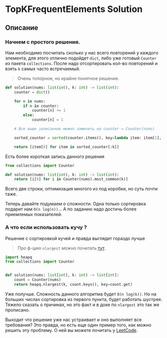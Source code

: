 # TopKFrequentElements Solution

## Описание

### Начнем с простого решения.

Нам необходимо посчитать сколько у нас всего повторений у каждого элемента, для этого отлично подойдет `dict`, либо уже готовый `Counter` из пакета `collections`. После надо отсортировать кол-во повторений и взять `k` самых часто встречаемый.

> Очень топорное, но крайне понятное решение.

```python
def solution(nums: list(int), k: int) -> list(int):
    counter = dict()

    for n in nums:
        if n in counter:
            counter[n] += 1
        else:
            counter[n] = 1

    # Все выше записанное можно заменить на counter = Counter(nums)

    sorted_counter = sorted(counter.items(), key=lambda item: item[1], reverse=True)

    return [item[0] for item in sorted_counter[:k]]
```

Есть более короткая запись данного решения 

```python
from collections import Counter

def solution(nums: list(int), k: int) -> list(int):
    return [i[0] for i in Counter(nums).most_common(k)]
```

Всего две строки, оптимизация многого из под коробки, но суть почти таже.

Теперь давайте подумаем о сложности. Одна только сортировка подарит нам `O(n log(n))`... А по заданию надо достичь более приемлемых показателей.

### А что если использовать кучу ?

Решение с сортировкой кучей и правда выглядит гораздо лучше

> Про ф-цию `nlargest` можно почитать [тут](https://docs-python.ru/standart-library/modul-heapq-python/funktsija-nlargest-modulja-heapq/).
```python
import heapq
from collections import Counter


def solution(nums: list[int], k: int) -> list[int]: 
    count = Counter(nums)
    return heapq.nlargest(k, count.keys(), key=count.get) 
```

Уже получше. Сложность данного алгоритма будет `O(n log(k))`. Но на больших числах сортировка из первого пункта, будет работать шустрее. Тяжело сказать о причинах, но это факт и в доке по `nlargest` это так же прописано.

Выходит что решение уже нас устраивает и оно выполняет все требования? Это правда, но есть еще один пример того, как можно решить эту проблему. О ней вы можете почитать у [LeetCode](https://leetcode.com/problems/top-k-frequent-elements/editorial/).


